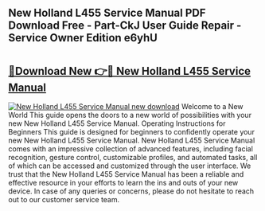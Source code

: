 ## New Holland L455 Service Manual PDF Download Free - Part-CkJ User Guide Repair - Service Owner Edition e6yhU

# <h2><a href="http://bc95818.oget.top/?id=New+Holland+L455+Service+Manual">🔗Download New 👉🔴 New Holland L455 Service Manual</a></h2>

[![New Holland L455 Service Manual new download](https://i.imgur.com/5g1atiW.png)](http://bc95818.oget.top/?id=New+Holland+L455+Service+Manual)
Welcome to a New World This guide opens the doors to a new world of possibilities with your new New Holland L455 Service Manual. Operating Instructions for Beginners This guide is designed for beginners to confidently operate your new New Holland L455 Service Manual. New Holland L455 Service Manual comes with an impressive collection of advanced features, including facial recognition, gesture control, customizable profiles, and automated tasks, all of which can be accessed and customized through the user interface. We trust that the New Holland L455 Service Manual has been a reliable and effective resource in your efforts to learn the ins and outs of your new device. In case of any queries or concerns, please do not hesitate to reach out to our customer service team.

